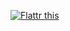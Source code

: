 <a href="http://flattr.com/thing/4067683/astrapi69wicket-examples-on-GitHub" target="_blank"><img src="http://api.flattr.com/button/flattr-badge-large.png" alt="Flattr this" title="Flattr this" border="0" /></a>
